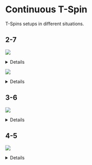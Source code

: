 Continuous T-Spin
=================

T-Spins setups in different situations.

2-7
-----

[![](https://fumen-svg-server--eight041.repl.co/?data=v115%40UhB8EeB8AeG8JeAgH)](https://harddrop.com/fumen/?v115@UhB8EeB8AeG8JeAgH)

<details>

[![](https://fumen-svg-server--eight041.repl.co/?data=v115%402gQ4FeglBeR4EeglCeQ4EehlAeB8EeB8AeG8JeAgH)](https://harddrop.com/fumen/?v115@2gQ4FeglBeR4EeglCeQ4EehlAeB8EeB8AeG8JeAgH)
[![](https://fumen-svg-server--eight041.repl.co/?data=v115%409gglBeBtAeg0CeglCeBtg0CehlAeB8h0CeB8AeG8Je%3FAgH)](https://harddrop.com/fumen/?v115@9gglBeBtAeg0CeglCeBtg0CehlAeB8h0CeB8AeG8Je?AgH)
[![](https://fumen-svg-server--eight041.repl.co/?data=v115%402gRpEeglBeRpEeglCeBtDehlAeB8BtCeB8AeG8JeAg%3FH)](https://harddrop.com/fumen/?v115@2gRpEeglBeRpEeglCeBtDehlAeB8BtCeB8AeG8JeAg?H)
[![](https://fumen-svg-server--eight041.repl.co/?data=v115%40pgQ4IeR4HeglQ4HeglCeBtDehlAeB8BtCeB8AeG8Je%3FAgH)](https://harddrop.com/fumen/?v115@pgQ4IeR4HeglQ4HeglCeBtDehlAeB8BtCeB8AeG8Je?AgH)
[![](https://fumen-svg-server--eight041.repl.co/?data=v115%40jgAtHeBtHeAtg0EeQ4Ceg0EeR4Aeh0FeQ4AeB8EeB8%3FAeG8JeAgH)](https://harddrop.com/fumen/?v115@jgAtHeBtHeAtg0EeQ4Ceg0EeR4Aeh0FeQ4AeB8EeB8?AeG8JeAgH)
[![](https://fumen-svg-server--eight041.repl.co/?data=v115%402gBtEeQ4CeBtDeR4Aei0EeQ4AeB8g0DeB8AeG8JeAg%3Fl)](https://harddrop.com/fumen/?v115@2gBtEeQ4CeBtDeR4Aei0EeQ4AeB8g0DeB8AeG8JeAg?l)
[![](https://fumen-svg-server--eight041.repl.co/?data=v115%40sgQ4IeR4EeQ4CeQ4EeR4Aei0EeQ4AeB8g0DeB8AeG8%3FJeAgH)](https://harddrop.com/fumen/?v115@sgQ4IeR4EeQ4CeQ4EeR4Aei0EeQ4AeB8g0DeB8AeG8?JeAgH)
[![](https://fumen-svg-server--eight041.repl.co/?data=v115%40sgQ4IeR4EeQ4CeQ4glDeR4AeilEeQ4AeB8EeB8AeG8%3FJeAgH)](https://harddrop.com/fumen/?v115@sgQ4IeR4EeQ4CeQ4glDeR4AeilEeQ4AeB8EeB8AeG8?JeAgH)
[![](https://fumen-svg-server--eight041.repl.co/?data=v115%40sgRpHeRpEeQ4CeR4AtCeR4AeR4BtDeQ4AeB8AtDeB8%3FAeG8JeAgH)](https://harddrop.com/fumen/?v115@sgRpHeRpEeQ4CeR4AtCeR4AeR4BtDeQ4AeB8AtDeB8?AeG8JeAgH)
[![](https://fumen-svg-server--eight041.repl.co/?data=v115%40fgwhIewhBeRpEewhBeRpEewhCeR4AtCeRpAeR4BtCe%3FRpAeB8AtDeB8AeG8JeAgH)](https://harddrop.com/fumen/?v115@fgwhIewhBeRpEewhBeRpEewhCeR4AtCeRpAeR4BtCe?RpAeB8AtDeB8AeG8JeAgH)

[![](https://fumen-svg-server--eight041.repl.co/?data=v115%40fgRpHeRpHewhIewhAeBtFewhBeBtEewhBeB8EeB8Ae%3FG8JeAgH)](https://harddrop.com/fumen/?v115@fgRpHeRpHewhIewhAeBtFewhBeBtEewhBeB8EeB8Ae?G8JeAgH)
[![](https://fumen-svg-server--eight041.repl.co/?data=v115%40fgh0Heg0Ieg0AehlFeglBeglFeglBeglFehlAeB8Ee%3FB8AeG8JeAgH)](https://harddrop.com/fumen/?v115@fgh0Heg0Ieg0AehlFeglBeglFeglBeglFehlAeB8Ee?B8AeG8JeAgH)
[![](https://fumen-svg-server--eight041.repl.co/?data=v115%40VgwhBeRpEewhBeRpEewhCewhEewhR4AewhEeR4Bewh%3FEeRpBewhEeRpAeB8EeB8AeG8JeAgH)](https://harddrop.com/fumen/?v115@VgwhBeRpEewhBeRpEewhCewhEewhR4AewhEeR4Bewh?EeRpBewhEeRpAeB8EeB8AeG8JeAgH)

[![](https://fumen-svg-server--eight041.repl.co/?data=v115%40XgAtHeBtGeQ4AtHeR4AehlEeglQ4BeglEeglCeglEe%3FhlAeB8EeB8AeG8JeAgH)](https://harddrop.com/fumen/?v115@XgAtHeBtGeQ4AtHeR4AehlEeglQ4BeglEeglCeglEe?hlAeB8EeB8AeG8JeAgH)
[![](https://fumen-svg-server--eight041.repl.co/?data=v115%40Vgg0Iei0GeQ4IeR4AeBtEeglQ4BeBtDeglCeBtDehl%3FAeB8BtCeB8AeG8JeAgH)](https://harddrop.com/fumen/?v115@Vgg0Iei0GeQ4IeR4AeBtEeglQ4BeBtDeglCeBtDehl?AeB8BtCeB8AeG8JeAgH)

[![](https://fumen-svg-server--eight041.repl.co/?data=v115%40tgQ4EeRpBeR4DeRpCeQ4DeilAeBtDeglBeB8BtCeB8%3FAeG8JeAgH)](https://harddrop.com/fumen/?v115@tgQ4EeRpBeR4DeRpCeQ4DeilAeBtDeglBeB8BtCeB8?AeG8JeAgH)
[![](https://fumen-svg-server--eight041.repl.co/?data=v115%40kgAtHeBtDeRpBeAtg0DeRpCeg0DeilAeh0DeglBeB8%3FEeB8AeG8JeAgH)](https://harddrop.com/fumen/?v115@kgAtHeBtDeRpBeAtg0DeRpCeg0DeilAeh0DeglBeB8?EeB8AeG8JeAgH)
[![](https://fumen-svg-server--eight041.repl.co/?data=v115%40vgQ4CeRpDeR4BeRpBtCeQ4BeilBtAeRpBeglBeB8Ae%3FRpBeB8AeG8JeAgH)](https://harddrop.com/fumen/?v115@vgQ4CeRpDeR4BeRpBtCeQ4BeilBtAeRpBeglBeB8Ae?RpBeB8AeG8JeAgH)

[![](https://fumen-svg-server--eight041.repl.co/?data=v115%40NgQ4IeR4IeQ4Feh0AewhFeg0BewhFeg0AtAewhFeBt%3FAewhFeAtBeB8EeB8AeG8JeAgH)](https://harddrop.com/fumen/?v115@NgQ4IeR4IeQ4Feh0AewhFeg0BewhFeg0AtAewhFeBt?AewhFeAtBeB8EeB8AeG8JeAgH)

</details>

[![](https://fumen-svg-server--eight041.repl.co/?data=v115%409gA8IeB8HeA8IeB8AeB8BeC8JeAgH)](https://harddrop.com/fumen/?v115@9gA8IeB8HeA8IeB8AeB8BeC8JeAgH)

<details>

[![](https://fumen-svg-server--eight041.repl.co/?data=v115%402gBtEeA8CeBthlBeB8AeRph0glBeA8BeRpg0AeglBe%3FB8AeB8g0AeC8JeAgH)](https://harddrop.com/fumen/?v115@2gBtEeA8CeBthlBeB8AeRph0glBeA8BeRpg0AeglBe?B8AeB8g0AeC8JeAgH)
[![](https://fumen-svg-server--eight041.repl.co/?data=v115%402gBtEeA8CeBthlBeB8AeRpilBeA8BeRpAehlBeB8Ae%3FB8AeglC8JeAgH)](https://harddrop.com/fumen/?v115@2gBtEeA8CeBthlBeB8AeRpilBeA8BeRpAehlBeB8Ae?B8AeglC8JeAgH)
[![](https://fumen-svg-server--eight041.repl.co/?data=v115%402gBtEeA8CeBtR4BeB8AeRpR4AtBeA8BeRpAeBtBeB8%3FAeB8AeAtC8JeAgH)](https://harddrop.com/fumen/?v115@2gBtEeA8CeBtR4BeB8AeRpR4AtBeA8BeRpAeBtBeB8?AeB8AeAtC8JeAgH)

</details>


3-6
----

[![](https://fumen-svg-server--eight041.repl.co/?data=v115%405gA8IeD8AeA8BeI8AeI8AeF8JeAgH)](https://harddrop.com/fumen/?v115@5gA8IeD8AeA8BeI8AeI8AeF8JeAgH)

<details>

[![](https://fumen-svg-server--eight041.repl.co/?data=v115%40ggAtHeBtBeQ4EeAtCeR4A8Ceilh0Q4D8glA8Aeg0I8%3Fg0I8AeF8JeAgH)](https://harddrop.com/fumen/?v115@ggAtHeBtBeQ4EeAtCeR4A8Ceilh0Q4D8glA8Aeg0I8?g0I8AeF8JeAgH)
[![](https://fumen-svg-server--eight041.repl.co/?data=v115%40lgQ4DeAtDeR4BeBtCeglA8Q4Bei0ilD8AtA8g0AeI8%3FAeI8AeF8JeAgH)](https://harddrop.com/fumen/?v115@lgQ4DeAtDeR4BeBtCeglA8Q4Bei0ilD8AtA8g0AeI8?AeI8AeF8JeAgH)

[![](https://fumen-svg-server--eight041.repl.co/?data=v115%40qgR4Beg0BtBeR4Ceg0A8BtAeilAeh0D8glA8BeI8Ae%3FI8AeF8JeAgH)](https://harddrop.com/fumen/?v115@qgR4Beg0BtBeR4Ceg0A8BtAeilAeh0D8glA8BeI8Ae?I8AeF8JeAgH)
[![](https://fumen-svg-server--eight041.repl.co/?data=v115%40agAtHeBtQ4CeRpBeAtg0R4BeRpCeg0A8Q4BeilAeh0%3FD8glA8BeI8AeI8AeF8JeAgH)](https://harddrop.com/fumen/?v115@agAtHeBtQ4CeRpBeAtg0R4BeRpCeg0A8Q4BeilAeh0?D8glA8BeI8AeI8AeF8JeAgH)

[![](https://fumen-svg-server--eight041.repl.co/?data=v115%40VgilBewhDeglR4BewhQ4CeR4CewhR4Rph0AeBtwhA8%3FQ4Rpg0CeBtD8g0A8BeI8AeI8AeF8JeAgH)](https://harddrop.com/fumen/?v115@VgilBewhDeglR4BewhQ4CeR4CewhR4Rph0AeBtwhA8?Q4Rpg0CeBtD8g0A8BeI8AeI8AeF8JeAgH)

[![](https://fumen-svg-server--eight041.repl.co/?data=v115%40igQ4IeR4g0HeQ4g0A8CeilAeh0D8glA8BeI8AeI8Ae%3FF8JeAgH)](https://harddrop.com/fumen/?v115@igQ4IeR4g0HeQ4g0A8CeilAeh0D8glA8BeI8AeI8Ae?F8JeAgH)
[![](https://fumen-svg-server--eight041.repl.co/?data=v115%40jgR4GeR4g0Ieg0A8CeilAeh0D8glA8BeI8AeI8AeF8%3FJeAgH)](https://harddrop.com/fumen/?v115@jgR4GeR4g0Ieg0A8CeilAeh0D8glA8BeI8AeI8AeF8?JeAgH)

[![](https://fumen-svg-server--eight041.repl.co/?data=v115%40ggg0CeR4BewwAei0R4BtxwAeQ4hlRpA8BtwwAeR4gl%3FRpD8AeA8Q4glI8AeI8AeF8JeAgH)](https://harddrop.com/fumen/?v115@ggg0CeR4BewwAei0R4BtxwAeQ4hlRpA8BtwwAeR4gl?RpD8AeA8Q4glI8AeI8AeF8JeAgH)

</details>


4-5
----

[![](https://fumen-svg-server--eight041.repl.co/?data=v115%40ugB8IeB8CeB8BeG8CeH8BeH8BeE8JeAgH)](https://harddrop.com/fumen/?v115@ugB8IeB8CeB8BeG8CeH8BeH8BeE8JeAgH)

<details>

[![](https://fumen-svg-server--eight041.repl.co/?data=v115%40ugB8CeilCeB8BeglB8whAeG8AewhAeH8whAeH8whAe%3FE8JeAgH)](https://harddrop.com/fumen/?v115@ugB8CeilCeB8BeglB8whAeG8AewhAeH8whAeH8whAe?E8JeAgH)

</details>